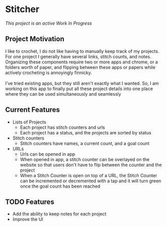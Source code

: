 # Stitcher

*This project is an active Work In Progress*

## Project Motivation
I like to crochet, I do not like having to manually keep track of my projects. For one project I generally have several links, stitch counts, and notes. Organizing these components require two or more apps and chrome, or a folders worth of paper, and flipping between these apps or papers while actively crocheting is annoyingly finnicky. <br/> </br>
I've tried existing apps, but they still aren't exactly what I wanted. So, I am working on this app to finally put all these project details into one place where they can be used simultaneously and seamlessly

## Current Features
- Lists of Projects
  - Each project has stitch counters and urls
  - Each project has a status, and the projects are sorted by status
- Stitch counters
  - Stitch counters have names, a current count, and a goal count
- URLs
  - Urls can be opened in app
  - When opened in app, a stitch counter can be overlayed on the website so that users don't have to flip between the counter and the project
  - When a Stitch Counter is open on top of a URL, the Stitch Counter can be incremented or decremented with a tap and it will turn green once the goal count has been reached

 ## TODO Features
 - Add the ability to keep notes for each project
 - Improve the UI

